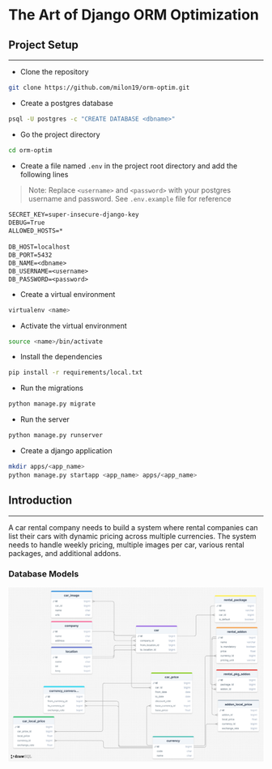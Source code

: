 # The Art of Django ORM Optimization

## Project Setup
<hr>

- Clone the repository
```bash
git clone https://github.com/milon19/orm-optim.git
```
- Create a postgres database
```bash
psql -U postgres -c "CREATE DATABASE <dbname>"
```
- Go the project directory
```bash
cd orm-optim
```
- Create a file named `.env` in the project root directory and add the following lines

> Note: Replace `<username>` and `<password>` with your postgres username and password. 
> See `.env.example` file for reference

```dotenv
SECRET_KEY=super-insecure-django-key
DEBUG=True
ALLOWED_HOSTS=*

DB_HOST=localhost
DB_PORT=5432
DB_NAME=<dbname>
DB_USERNAME=<username>
DB_PASSWORD=<password>
```

- Create a virtual environment
```bash
virtualenv <name>
```

- Activate the virtual environment
```bash
source <name>/bin/activate
```
- Install the dependencies
```bash
pip install -r requirements/local.txt
```
- Run the migrations
```bash
python manage.py migrate
```

- Run the server
```bash
python manage.py runserver
```

- Create a django application
```bash
mkdir apps/<app_name>
python manage.py startapp <app_name> apps/<app_name>
```

## Introduction
<hr>
A car rental company needs to build a system where rental companies can list their cars with dynamic pricing across multiple currencies. The system needs to handle weekly pricing, multiple images per car, various rental packages, and additional addons.

### Database Models
![alt text](db_diagram.png "Title")
